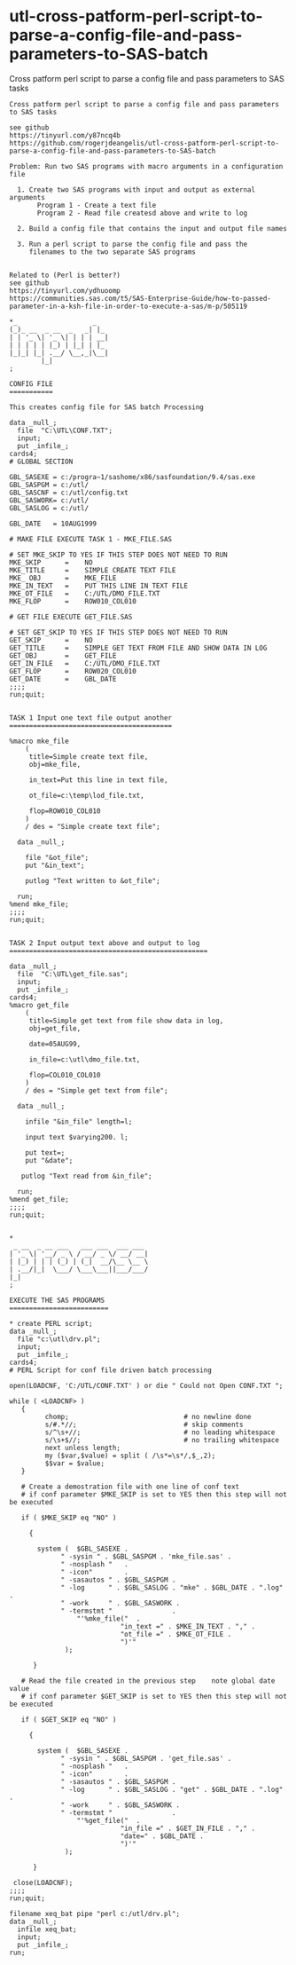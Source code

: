 # utl-cross-patform-perl-script-to-parse-a-config-file-and-pass-parameters-to-SAS-batch
Cross patform perl script to parse a config file and pass parameters to SAS tasks

    Cross patform perl script to parse a config file and pass parameters to SAS tasks

    see github
    https://tinyurl.com/y87ncq4b
    https://github.com/rogerjdeangelis/utl-cross-patform-perl-script-to-parse-a-config-file-and-pass-parameters-to-SAS-batch

    Problem: Run two SAS programs with macro arguments in a configuration file

      1. Create two SAS programs with input and output as external arguments
           Program 1 - Create a text file
           Program 2 - Read file createsd above and write to log

      2. Build a config file that contains the input and output file names

      3. Run a perl script to parse the config file and pass the
         filenames to the two separate SAS programs


    Related to (Perl is better?)
    see github
    https://tinyurl.com/ydhuoomp
    https://communities.sas.com/t5/SAS-Enterprise-Guide/how-to-passed-parameter-in-a-ksh-file-in-order-to-execute-a-sas/m-p/505119

    *_                   _
    (_)_ __  _ __  _   _| |_
    | | '_ \| '_ \| | | | __|
    | | | | | |_) | |_| | |_
    |_|_| |_| .__/ \__,_|\__|
            |_|
    ;

    CONFIG FILE
    ===========

    This creates config file for SAS batch Processing

    data _null_;
      file  "C:\UTL\CONF.TXT";
      input;
      put _infile_;
    cards4;
    # GLOBAL SECTION

    GBL_SASEXE = c:/progra~1/sashome/x86/sasfoundation/9.4/sas.exe
    GBL_SASPGM = c:/utl/
    GBL_SASCNF = c:/utl/config.txt
    GBL_SASWORK= c:/utl/
    GBL_SASLOG = c:/utl/

    GBL_DATE   = 10AUG1999

    # MAKE FILE EXECUTE TASK 1 - MKE_FILE.SAS

    # SET MKE_SKIP TO YES IF THIS STEP DOES NOT NEED TO RUN
    MKE_SKIP      =    NO
    MKE_TITLE     =    SIMPLE CREATE TEXT FILE
    MKE_ OBJ      =    MKE_FILE
    MKE_IN_TEXT   =    PUT THIS LINE IN TEXT FILE
    MKE_OT_FILE   =    C:/UTL/DMO_FILE.TXT
    MKE_FLOP      =    ROW010_COL010

    # GET FILE EXECUTE GET_FILE.SAS

    # SET GET_SKIP TO YES IF THIS STEP DOES NOT NEED TO RUN
    GET_SKIP      =    NO
    GET_TITLE     =    SIMPLE GET TEXT FROM FILE AND SHOW DATA IN LOG
    GET_OBJ       =    GET_FILE
    GET_IN_FILE   =    C:/UTL/DMO_FILE.TXT
    GET_FLOP      =    ROW020_COL010
    GET_DATE      =    GBL_DATE
    ;;;;
    run;quit;


    TASK 1 Input one text file output another
    =========================================

    %macro mke_file
        (
         title=Simple create text file,
         obj=mke_file,

         in_text=Put this line in text file,

         ot_file=c:\temp\lod_file.txt,

         flop=ROW010_COL010
        )
        / des = "Simple create text file";

      data _null_;

        file "&ot_file";
        put "&in_text";

        putlog "Text written to &ot_file";

      run;
    %mend mke_file;
    ;;;;
    run;quit;


    TASK 2 Input output text above and output to log
    ==================================================

    data _null_;
      file  "C:\UTL\get_file.sas";
      input;
      put _infile_;
    cards4;
    %macro get_file
        (
         title=Simple get text from file show data in log,
         obj=get_file,

         date=05AUG99,

         in_file=c:\utl\dmo_file.txt,

         flop=COL010_COL010
        )
        / des = "Simple get text from file";

      data _null_;

        infile "&in_file" length=l;

        input text $varying200. l;

        put text=;
        put "&date";

       putlog "Text read from &in_file";

      run;
    %mend get_file;
    ;;;;
    run;quit;


    *
     _ __  _ __ ___   ___ ___  ___ ___
    | '_ \| '__/ _ \ / __/ _ \/ __/ __|
    | |_) | | | (_) | (_|  __/\__ \__ \
    | .__/|_|  \___/ \___\___||___/___/
    |_|
    ;

    EXECUTE THE SAS PROGRAMS
    =========================

    * create PERL script;
    data _null_;
      file "c:\utl\drv.pl";
      input;
      put _infile_;
    cards4;
    # PERL Script for conf file driven batch processing

    open(LOADCNF, 'C:/UTL/CONF.TXT' ) or die " Could not Open CONF.TXT ";

    while ( <LOADCNF> )
       {
             chomp;                             # no newline done
             s/#.*//;                           # skip comments
             s/^\s+//;                          # no leading whitespace
             s/\s+$//;                          # no trailing whitespace
             next unless length;
             my ($var,$value) = split ( /\s*=\s*/,$_,2);
             $$var = $value;
       }

       # Create a demostration file with one line of conf text
       # if conf parameter $MKE_SKIP is set to YES then this step will not be executed

       if ( $MKE_SKIP eq "NO" )

         {

           system (  $GBL_SASEXE .
                 " -sysin " . $GBL_SASPGM . 'mke_file.sas' .
                 " -nosplash "   .
                 " -icon"        .
                 " -sasautos " . $GBL_SASPGM .
                 " -log      " . $GBL_SASLOG . "mke" . $GBL_DATE . ".log" .
                 " -work     " . $GBL_SASWORK .
                 " -termstmt "               .
                     "'%mke_file("  .
                                "in_text =" . $MKE_IN_TEXT . "," .
                                "ot_file =" . $MKE_OT_FILE .
                                ")'"
                  );

          }

       # Read the file created in the previous step    note global date value
       # if conf parameter $GET_SKIP is set to YES then this step will not be executed

       if ( $GET_SKIP eq "NO" )

         {

           system (  $GBL_SASEXE .
                 " -sysin " . $GBL_SASPGM . 'get_file.sas' .
                 " -nosplash "   .
                 " -icon"        .
                 " -sasautos " . $GBL_SASPGM .
                 " -log      " . $GBL_SASLOG . "get" . $GBL_DATE . ".log" .
                 " -work     " . $GBL_SASWORK .
                 " -termstmt "               .
                     "'%get_file("  .
                                "in_file =" . $GET_IN_FILE . "," .
                                "date=" . $GBL_DATE .
                                ")'"
                  );

          }

     close(LOADCNF);
    ;;;;
    run;quit;

    filename xeq_bat pipe "perl c:/utl/drv.pl";
    data _null_;
      infile xeq_bat;
      input;
      put _infile_;
    run;


